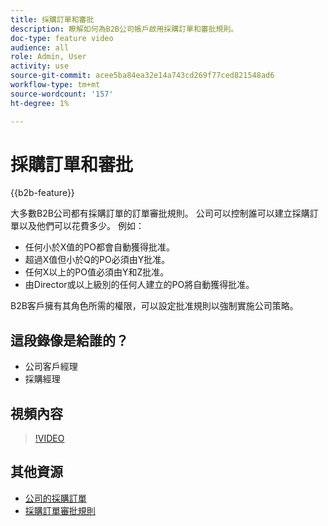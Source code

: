 ```yaml
---
title: 採購訂單和審批
description: 瞭解如何為B2B公司帳戶啟用採購訂單和審批規則。
doc-type: feature video
audience: all
role: Admin, User
activity: use
source-git-commit: acee5ba84ea32e14a743cd269f77ced821548ad6
workflow-type: tm+mt
source-wordcount: '157'
ht-degree: 1%

---
```


# 採購訂單和審批

{{b2b-feature}}

大多數B2B公司都有採購訂單的訂單審批規則。 公司可以控制誰可以建立採購訂單以及他們可以花費多少。 例如：

- 任何小於X值的PO都會自動獲得批准。
- 超過X值但小於Q的PO必須由Y批准。
- 任何X以上的PO值必須由Y和Z批准。
- 由Director或以上級別的任何人建立的PO將自動獲得批准。

B2B客戶擁有其角色所需的權限，可以設定批准規則以強制實施公司策略。

## 這段錄像是給誰的？

- 公司客戶經理
- 採購經理

## 視頻內容

>[!VIDEO](https://video.tv.adobe.com/v/344450?quality=12&learn=on)

## 其他資源

- [公司的採購訂單](https://experienceleague.adobe.com/docs/commerce-admin/b2b/purchase-orders/purchase-order-flow.html)
- [採購訂單審批規則](https://experienceleague.adobe.com/docs/commerce-admin/b2b/purchase-orders/account-dashboard-approval-rules.html)
